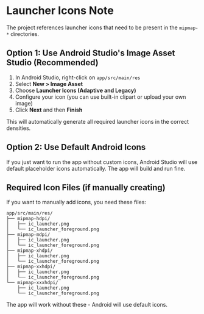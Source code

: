 # Launcher Icons Note

The project references launcher icons that need to be present in the `mipmap-*` directories. 

## Option 1: Use Android Studio's Image Asset Studio (Recommended)

1. In Android Studio, right-click on `app/src/main/res`
2. Select **New > Image Asset**
3. Choose **Launcher Icons (Adaptive and Legacy)**
4. Configure your icon (you can use built-in clipart or upload your own image)
5. Click **Next** and then **Finish**

This will automatically generate all required launcher icons in the correct densities.

## Option 2: Use Default Android Icons

If you just want to run the app without custom icons, Android Studio will use default placeholder icons automatically. The app will build and run fine.

## Required Icon Files (if manually creating)

If you want to manually add icons, you need these files:

```
app/src/main/res/
├── mipmap-hdpi/
│   ├── ic_launcher.png
│   └── ic_launcher_foreground.png
├── mipmap-mdpi/
│   ├── ic_launcher.png
│   └── ic_launcher_foreground.png
├── mipmap-xhdpi/
│   ├── ic_launcher.png
│   └── ic_launcher_foreground.png
├── mipmap-xxhdpi/
│   ├── ic_launcher.png
│   └── ic_launcher_foreground.png
└── mipmap-xxxhdpi/
    ├── ic_launcher.png
    └── ic_launcher_foreground.png
```

The app will work without these - Android will use default icons.

